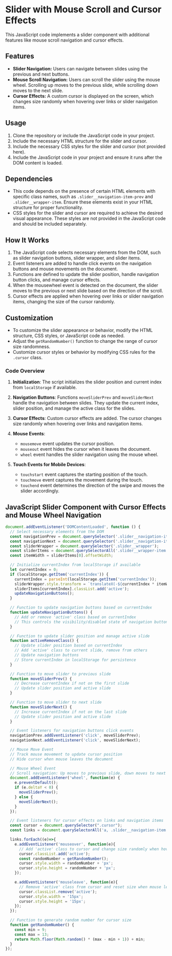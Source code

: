 # Slider with Mouse Scroll and Cursor Effects

This JavaScript code implements a slider component with additional features like mouse scroll navigation and cursor effects.

## Features

- **Slider Navigation:** Users can navigate between slides using the previous and next buttons.
- **Mouse Scroll Navigation:** Users can scroll the slider using the mouse wheel. Scrolling up moves to the previous slide, while scrolling down moves to the next slide.
- **Cursor Effects:** A custom cursor is displayed on the screen, which changes size randomly when hovering over links or slider navigation items.

## Usage

1. Clone the repository or include the JavaScript code in your project.
2. Include the necessary HTML structure for the slider and cursor.
3. Include the necessary CSS styles for the slider and cursor (not provided here).
4. Include the JavaScript code in your project and ensure it runs after the DOM content is loaded.

## Dependencies

- This code depends on the presence of certain HTML elements with specific class names, such as `.slider__navigation-item-prev` and `.slider__wrapper-item`. Ensure these elements exist in your HTML structure for proper functionality.
- CSS styles for the slider and cursor are required to achieve the desired visual appearance. These styles are not provided in the JavaScript code and should be included separately.

## How It Works

1. The JavaScript code selects necessary elements from the DOM, such as slider navigation buttons, slider wrapper, and slider items.
2. Event listeners are added to handle click events on the navigation buttons and mouse movements on the document.
3. Functions are defined to update the slider position, handle navigation button clicks, and manage cursor effects.
4. When the mousewheel event is detected on the document, the slider moves to the previous or next slide based on the direction of the scroll.
5. Cursor effects are applied when hovering over links or slider navigation items, changing the size of the cursor randomly.

## Customization

- To customize the slider appearance or behavior, modify the HTML structure, CSS styles, or JavaScript code as needed.
- Adjust the `getRandomNumber()` function to change the range of cursor size randomness.
- Customize cursor styles or behavior by modifying CSS rules for the `.cursor` class.

### Code Overview

1. **Initialization**: The script initializes the slider position and current index from `localStorage` if available.

2. **Navigation Buttons**: Functions `moveSliderPrev` and `moveSliderNext` handle the navigation between slides. They update the current index, slider position, and manage the active class for the slides.

3. **Cursor Effects**: Custom cursor effects are added. The cursor changes size randomly when hovering over links and navigation items.

4. **Mouse Events**: 
   - `mousemove` event updates the cursor position.
   - `mouseout` event hides the cursor when it leaves the document.
   - `wheel` event handles the slider navigation using the mouse wheel.

5. **Touch Events for Mobile Devices**:
   - `touchstart` event captures the starting position of the touch.
   - `touchmove` event captures the movement during the touch.
   - `touchend` event determines the direction of the swipe and moves the slider accordingly.

## JavaScript Slider Component with Cursor Effects and Mouse Wheel Navigation

```javascript
document.addEventListener('DOMContentLoaded', function () {
  // Select necessary elements from the DOM
  const navigationPrev = document.querySelector('.slider__navigation-item-prev');
  const navigationNext = document.querySelector('.slider__navigation-item-next');
  const sliderWrapper = document.querySelector('.slider__wrapper');
  const sliderItems = document.querySelectorAll('.slider__wrapper-item');
  const itemWidth = sliderItems[0].offsetWidth;

  // Initialize currentIndex from localStorage if available
  let currentIndex = 0;
  if (localStorage.getItem('currentIndex')) {
    currentIndex = parseInt(localStorage.getItem('currentIndex'));
    sliderWrapper.style.transform = `translateX(-${currentIndex * itemWidth}px)`;
    sliderItems[currentIndex].classList.add('active');
    updateNavigationButtons();
  }

  // Function to update navigation buttons based on currentIndex
  function updateNavigationButtons() {
    // Add or remove 'active' class based on currentIndex
    // This controls the visibility/disabled state of navigation buttons
  }

  // Function to update slider position and manage active slide
  function activeRemoveClass() {
    // Update slider position based on currentIndex
    // Add 'active' class to current slide, remove from others
    // Update navigation buttons
    // Store currentIndex in localStorage for persistence
  }

  // Function to move slider to previous slide
  function moveSliderPrev() {
    // Decrease currentIndex if not on the first slide
    // Update slider position and active slide
  }

  // Function to move slider to next slide
  function moveSliderNext() {
    // Increase currentIndex if not on the last slide
    // Update slider position and active slide
  }

  // Event listeners for navigation buttons click events
  navigationPrev.addEventListener('click', moveSliderPrev);
  navigationNext.addEventListener('click', moveSliderNext);

  // Mouse Move Event
  // Track mouse movement to update cursor position
  // Hide cursor when mouse leaves the document

  // Mouse Wheel Event
  // Scroll navigation: Up moves to previous slide, down moves to next slide
  document.addEventListener('wheel', function(e) {
    e.preventDefault();
    if (e.deltaY < 0) {
      moveSliderPrev();
    } else {
      moveSliderNext();
    }
  });

  // Event listeners for cursor effects on links and navigation items
  const cursor = document.querySelector(".cursor");
  const links = document.querySelectorAll('a, .slider__navigation-item');

  links.forEach((e)=>{
    e.addEventListener('mouseover', function(e){
      // Add 'active' class to cursor and change size randomly when hovering over
      cursor.classList.add('active');
      const randomNumber = getRandomNumber();
      cursor.style.width = randomNumber + 'px';
      cursor.style.height = randomNumber + 'px';
    });

    e.addEventListener('mouseleave', function(e){
      // Remove 'active' class from cursor and reset size when mouse leaves
      cursor.classList.remove('active');
      cursor.style.width = '15px';
      cursor.style.height = '15px';
    });
  });

  // Function to generate random number for cursor size
  function getRandomNumber() {
    const min = 9;
    const max = 13;
    return Math.floor(Math.random() * (max - min + 1)) + min;
  }
});



